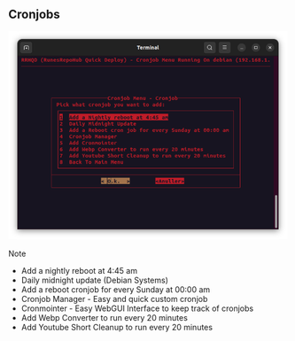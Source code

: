 ## Cronjobs

![Alt text](../Images/Cronjobs.png)

> [!NOTE]
>- Add a nightly reboot at 4:45 am
>- Daily midnight update (Debian Systems)
>- Add a reboot cronjob for every Sunday at 00:00 am
>- Cronjob Manager - Easy and quick custom cronjob
>- Cronmointer - Easy WebGUI Interface to keep track of cronjobs
>- Add Webp Converter to run every 20 minutes
>- Add Youtube Short Cleanup to run every 20 minutes